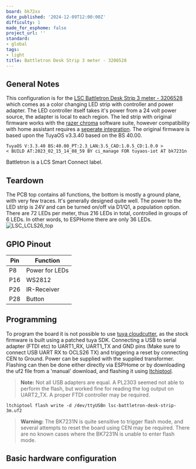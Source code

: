 ```yaml
---
board: bk72xx
date_published: '2024-12-09T12:00:00Z'
difficulty: 1
made_for_esphome: false
project_url: ''
standard:
- global
tags:
- light
title: Battletron Desk Strip 3 meter - 3206528
---
```


## General Notes

This configuration is for the [LSC Battletron Desk Strip 3 meter - 3206528](https://www.action.com/nl-nl/p/3206528/battletron-bureau-led-lichtstrip-razer-chroma/) which comes as a color changing LED strip with controller and power adapter. The LED controller itself takes it's power from a 24 volt power source, the adapter is local to each region. The led strip with original firmware works with the [razer chroma](https://www.razer.com/chroma) software suite, however compatibility with home assistant requires a [seperate integration](https://www.razer.com/chroma).
The original firmware is based upon the TuyaOS v3.3.40 based on the BS 40.00.
```text
TuyaOS V:3.3.40 BS:40.00_PT:2.3_LAN:3.5_CAD:1.0.5_CD:1.0.0 >
< BUILD AT:2023_02_15_14_08_59 BY ci_manage FOR tuyaos-iot AT bk7231n
```
Battletron is a LCS Smart Connect label.

## Teardown

The PCB top contains all functions, the bottom is mostly a ground plane, with very few traces. It's generally designed quite well. The power to the LED strip is 24V and can be turned on/off via D1/Q1, a population option. There are 72 LEDs per meter, thus 216 LEDs in total, controlled in groups of 6 LEDs. In other words, to ESPHome there are only 36 LEDs.
![LSC_LCLS26_top](LSC_OCLS26_top.jpg "LSC OCLS26 PCB Top")

## GPIO Pinout

| Pin    | Function      |
| ------ | ------------- |
| P8     | Power for LEDs|
| P16    | WS2812        |
| P26    | IR-Receiver   |
| P28    | Button        |

## Programming

To program the board it is not possible to use [tuya cloudcutter](https://github.com/tuya-cloudcutter/tuya-cloudcutter/issues/744), as the stock firmware is built using a patched tuya SDK. Connecting a USB to serial adapter (FTDI etc) to UART1_RX, UART1_TX and GND pins (Make sure to connect USB UART RX to OCLS26 TX) and triggering a reset by connecting CEN to Ground. Power can be supplied with the supplied transformer. Flashing can then be done either directly via ESPHome or by downloading the uf2 file from a 'manual' download, and flashing it using [ltchiptool](https://github.com/libretiny-eu/ltchiptool).
> __Note:__ Not all USB adapters are equal. A PL2303 seemed not able to perform the flash, but worked fine for reading the log output on UART2_TX. A proper FTDI controller may be required.
```console
ltchiptool flash write -d /dev/ttyUSBn lsc-battletron-desk-strip-3m.uf2
```
> __Warning:__ The BK7231N is quite sensitive to trigger flash mode, and several attempts to reset the board using CEN may be required. There are no known cases where the BK7231N is unable to enter flash mode.

## Basic hardware configuration